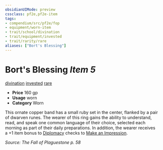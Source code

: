 ```yaml
---
obsidianUIMode: preview
cssclass: pf2e,pf2e-item
tags:
- compendium/src/pf2e/fop
- equipment/worn-item
- trait/school/divination
- trait/equipment/invested
- trait/rarity/rare
aliases: ["Bort's Blessing"]
---
```

# Bort's Blessing *Item 5*  
[divination](divination.md)  [invested](invested.md)  [rare](rare.md)  

- **Price** 160 gp
- **Usage** worn
- **Category** Worn

This ornate copper band has a small ruby set in the center, flanked by a pair of dwarven runes. The wearer of this ring gains the ability to understand, read, and speak one common language of their choice, selected each morning as part of their daily preparations. In addition, the wearer receives a +1 item bonus to [Diplomacy](../../skills.md#Diplomacy) checks to [Make an Impression](make-an-impression.md).

*Source: The Fall of Plaguestone p. 58*
